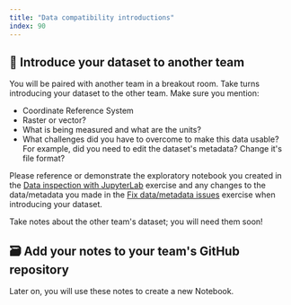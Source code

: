 ```yaml
---
title: "Data compatibility introductions"
index: 90
---
```


## 💬 Introduce your dataset to another team

You will be paired with another team in a breakout room. Take turns introducing
your dataset to the other team. Make sure you mention:

* Coordinate Reference System
* Raster or vector?
* What is being measured and what are the units?
* What challenges did you have to overcome to make this data usable? For
  example, did you need to edit the dataset's metadata? Change it's file format?

Please reference or demonstrate the exploratory notebook you created in the
[Data inspection with
JupyterLab](./data-inspection-with-jupyterlab/index.md) exercise and any
changes to the data/metadata you made in the [Fix data/metadata
issues](./fix-data-metadata-issues.md) exercise when introducing your
dataset.

Take notes about the other team's dataset; you will need them soon!


## 🗃️ Add your notes to your team's GitHub repository

Later on, you will use these notes to create a new Notebook.

